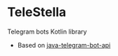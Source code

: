 # TeleStella

Telegram bots Kotlin library

* Based on [java-telegram-bot-api](https://github.com/pengrad/java-telegram-bot-api)